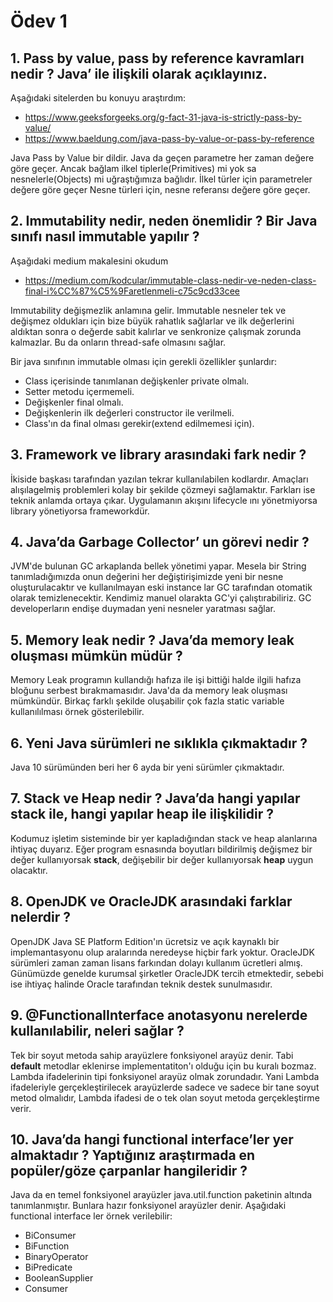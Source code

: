 # Ödev 1 

## 1. Pass by value, pass by reference kavramları nedir ? Java’ ile ilişkili olarak açıklayınız.

Aşağıdaki sitelerden bu konuyu araştırdım:
- https://www.geeksforgeeks.org/g-fact-31-java-is-strictly-pass-by-value/
- https://www.baeldung.com/java-pass-by-value-or-pass-by-reference

Java Pass by Value bir dildir. Java da geçen parametre her zaman değere göre geçer. Ancak bağlam ilkel tiplerle(Primitives) mi yok sa nesnelerle(Objects) mi uğraştığımıza bağlıdır. İlkel türler için parametreler değere göre geçer Nesne türleri için, nesne referansı değere göre geçer.

## 2. Immutability nedir, neden önemlidir ? Bir Java sınıfı nasıl immutable yapılır ?

Aşağıdaki medium makalesini okudum
- https://medium.com/kodcular/immutable-class-nedir-ve-neden-class-final-i%CC%87%C5%9Faretlenmeli-c75c9cd33cee

Immutability değişmezlik anlamına gelir. Immutable nesneler tek ve değişmez oldukları için bize büyük rahatlık sağlarlar ve ilk değerlerini aldıktan sonra o değerde sabit kalırlar ve senkronize çalışmak zorunda kalmazlar. Bu da onların thread-safe olmasını sağlar.

Bir java sınıfının immutable olması için gerekli özellikler şunlardır:

- Class içerisinde tanımlanan değişkenler private olmalı.
- Setter metodu içermemeli.
- Değişkenler final olmalı.
- Değişkenlerin ilk değerleri constructor ile verilmeli.
- Class'ın da final olması gerekir(extend edilmemesi için).

## 3. Framework ve library arasındaki fark nedir ?

İkiside başkası tarafından yazılan tekrar kullanılabilen kodlardır. Amaçları alışılagelmiş problemleri kolay bir şekilde çözmeyi sağlamaktır. Farkları ise teknik anlamda ortaya çıkar. Uygulamanın akışını lifecycle ını yönetmiyorsa library yönetiyorsa frameworkdür.

## 4. Java’da Garbage Collector’ un görevi nedir ?

JVM'de bulunan GC arkaplanda bellek yönetimi yapar. Mesela bir String tanımladığımızda onun değerini her değiştirişimizde yeni bir nesne oluşturulacaktır ve kullanılmayan eski instance lar GC tarafından otomatik olarak temizlenecektir. Kendimiz manuel olarakta GC'yi çalıştırabiliriz. GC developerların endişe duymadan yeni nesneler yaratması sağlar.

## 5. Memory leak nedir ? Java’da memory leak oluşması mümkün müdür ?

Memory Leak programın kullandığı hafıza ile işi bittiği halde ilgili hafıza bloğunu serbest bırakmamasıdır. Java'da da memory leak oluşması mümkündür. Birkaç farklı şekilde oluşabilir çok fazla static variable kullanılılması örnek gösterilebilir.

## 6. Yeni Java sürümleri ne sıklıkla çıkmaktadır ?

Java 10 sürümünden beri her 6 ayda bir yeni sürümler çıkmaktadır.

## 7. Stack ve Heap nedir ? Java’da hangi yapılar stack ile, hangi yapılar heap ile ilişkilidir ?

Kodumuz işletim sisteminde bir yer kapladığından stack ve heap alanlarına ihtiyaç duyarız. Eğer program esnasında boyutları bildirilmiş değişmez bir değer kullanıyorsak **stack**, değişebilir bir değer kullanıyorsak **heap** uygun olacaktır.

## 8. OpenJDK ve OracleJDK arasındaki farklar nelerdir ?

OpenJDK Java SE Platform Edition'ın ücretsiz ve açık kaynaklı bir implemantasyonu olup aralarında neredeyse hiçbir fark yoktur. OracleJDK sürümleri zaman zaman lisans farkından dolayı kullanım ücretleri almış. Günümüzde genelde kurumsal şirketler OracleJDK tercih etmektedir, sebebi ise ihtiyaç halinde Oracle tarafından teknik destek sunulmasıdır.

## 9. @FunctionalInterface anotasyonu nerelerde kullanılabilir, neleri sağlar ?

Tek bir soyut metoda sahip arayüzlere fonksiyonel arayüz denir. Tabi **default** metodlar eklenirse implementatiton'ı olduğu için bu kuralı bozmaz. Lambda ifadelerinin tipi fonksiyonel arayüz olmak zorundadır. Yani Lambda ifadeleriyle gerçekleştirilecek arayüzlerde sadece ve sadece bir tane soyut metod olmalıdır, Lambda ifadesi de o tek olan soyut metoda gerçekleştirme verir.

## 10. Java’da hangi functional interface’ler yer almaktadır ? Yaptığınız araştırmada en popüler/göze çarpanlar hangileridir ?

Java da en temel fonksiyonel arayüzler java.util.function paketinin altında tanımlanmıştır. Bunlara hazır fonksiyonel arayüzler denir. Aşağıdaki functional interface ler örnek verilebilir:

- BiConsumer
- BiFunction
- BinaryOperator
- BiPredicate
- BooleanSupplier
- Consumer
